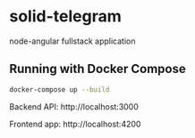 # solid-telegram
node-angular fullstack application

## Running with Docker Compose

```bash
docker-compose up --build
```

Backend API: http://localhost:3000

Frontend app: http://localhost:4200

